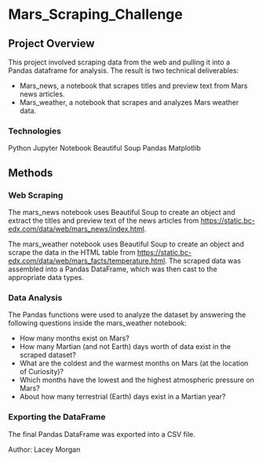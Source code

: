 # Mars_Scraping_Challenge

## Project Overview
This project involved scraping data from the web and pulling it into a Pandas dataframe for analysis. The result is two technical deliverables:
  - Mars_news, a notebook that scrapes titles and preview text from Mars news articles.
  - Mars_weather, a notebook that scrapes and analyzes Mars weather data.

### Technologies
Python
Jupyter Notebook
Beautiful Soup
Pandas
Matplotlib

## Methods
### Web Scraping
The mars_news notebook uses Beautiful Soup to create an object and extract the titles and preview text of the news articles from https://static.bc-edx.com/data/web/mars_news/index.html.

The mars_weather notebook uses Beautiful Soup to create an object and scrape the data in the HTML table from https://static.bc-edx.com/data/web/mars_facts/temperature.html. The scraped data was assembled into a Pandas DataFrame, which was then cast to the appropriate data types.

### Data Analysis
The Pandas functions were used to analyze the dataset by answering the following questions inside the mars_weather notebook:
  - How many months exist on Mars?
  - How many Martian (and not Earth) days worth of data exist in the scraped dataset?
  - What are the coldest and the warmest months on Mars (at the location of Curiosity)?
  - Which months have the lowest and the highest atmospheric pressure on Mars?
  - About how many terrestrial (Earth) days exist in a Martian year?

### Exporting the DataFrame
The final Pandas DataFrame was exported into a CSV file.

Author: Lacey Morgan
